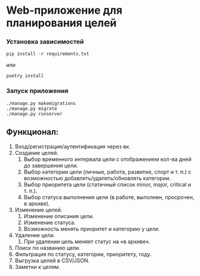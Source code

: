 # Web-приложение для планирования целей

### Установка зависимостей

    pip install -r requirements.txt

или

    poetry install

### Запуск приложения

    ./manage.py makemigrations
    ./manage.py migrate
    ./manage.py runserver

## Функционал:

1. Вход/регистрация/аутентификация через вк.
2. Создание целей.
   1. Выбор временного интервала цели с отображением кол-ва дней до завершения цели.
   2. Выбор категории цели (личные, работа, развитие, спорт и т. п.) с возможностью добавлять/удалять/обновлять категории.
   3. Выбор приоритета цели (статичный список minor, major, critical и т. п.).
   4. Выбор статуса выполнения цели (в работе, выполнен, просрочен, в архиве).
3. Изменение целей.
   1. Изменение описания цели.
   2. Изменение статуса.
   3. Возможность менять приоритет и категорию у цели.
4. Удаление цели.
   1. При удалении цель меняет статус на «в архиве».
5. Поиск по названию цели.
6. Фильтрация по статусу, категории, приоритету, году.
7. Выгрузка целей в CSV/JSON.
8. Заметки к целям.
